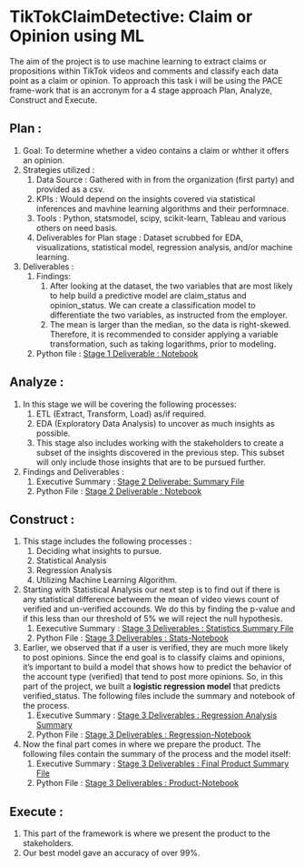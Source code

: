 # TikTokClaimDetective: Claim or Opinion using ML
The aim of the project is to use machine learning to extract claims or propositions within TikTok videos and comments and classify each data point as a claim or opinion. 
To approach this task i will be using the PACE frame-work that is an accronym for a 4 stage approach Plan, Analyze, Construct and Execute.
## Plan :
1. Goal: To determine whether a video contains a claim or whther it offers an opinion.
2. Strategies utilized :
   1. Data Source : Gathered with in from the organization (first party) and provided as a csv.
   2. KPIs : Would depend on the insights covered via statistical inferences and mavhine learning algorithms and their performnace.
   3. Tools : Python, statsmodel, scipy, scikit-learn, Tableau and various others on need basis.
   4. Deliverables for Plan stage : Dataset scrubbed for EDA, visualizations, statistical model, regression analysis, and/or machine learning.
3. Deliverables :
   1. Findings:
      1. After looking at the dataset, the two variables that are most likely to help build a predictive model are claim_status and opinion_status. We can create a classification model to differentiate the two variables, as instructed from the employer.
      2. The mean is larger than the median, so the data is right-skewed. Therefore, it is recommended to consider applying a variable transformation, such as taking logarithms, prior to modeling.
   3. Python file : [Stage 1 Deliverable : Notebook](Exploring_data_1.ipynb)
## Analyze :
1. In this stage we will be covering the following processes:
   1. ETL (Extract, Transform, Load) as/if required.
   2. EDA (Exploratory Data Analysis) to uncover as much insights as possible.
   3. This stage also includes working with the stakeholders to create a subset of the insights discovered in the previous step. This subset will only include those insights that are to be pursued further.
2. Findings and Deliverables :
   1. Executive Summary : [Stage 2 Deliverabe: Summary File](EDA_ExecutiveSummary.pptx)
   2. Python File : [Stage 2 Deliverable : Notebook](2_EDA.ipynb)
## Construct :
1. This stage includes the following processes :
   1. Deciding what insights to pursue.
   2. Statistical Analysis
   3. Regression Analysis
   4. Utilizing Machine Learning Algorithm.
2. Starting with Statistical Analysis our next step is to find out if there is any statistical difference betweem the mean of video views count of verified and un-verified accounds. We do this by finding the p-value and if this less than our threshold of 5% we will reject the null hypothesis.
   1. Eexecutive Summary : [Stage 3 Deliverables : Statistics Summary File](Stats_ExecutiveSummary.pptx)
   2. Python File : [Stage 3 Deliverables : Stats-Notebook](Stats_Analysis.ipynb)
3. Earlier, we observed that if a user is verified, they are much more likely to post opinions. Since the end goal is to classify claims and opinions, it’s important to build a model that shows how to predict the behavior of the account type (verified) that tend to post more opinions. So, in this part of the project, we built a **logistic regression model** that predicts verified_status. The following files include the summary and notebook of the process.
   1. Executive Summary : [Stage 3 Deliverables : Regression Analysis Summary](RegressionAnalysis_ExecutiveSummary.pptx)
   2. Python File : [Stage 3 Deliverables : Regression-Notebook](Rgression_Analysis.ipynb)
4. Now the final part comes in where we prepare the product. The following files contain the summary of the process and the model itself:
   1. Executive Summary : [Stage 3 Deliverables : Final Product Summary File](FinalProduct_ExecutiveSummary.pptx)
   2. Python File : [Stage 3 Deliverables : Product-Notebook](TheFinal_Task.ipynb)
## Execute : 
1. This part of the framework is where we present the product to the stakeholders.
2. Our best model gave an accuracy of over 99%.
